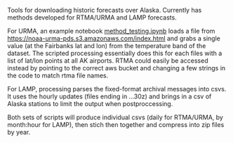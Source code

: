 Tools for downloading historic forecasts over Alaska. Currently has methods developed for RTMA/URMA and LAMP forecasts.

For URMA, an example notebook [method_testing.ipynb](method_testing.ipynb) loads a file from https://noaa-urma-pds.s3.amazonaws.com/index.html and grabs a single value (at the Fairbanks lat and lon) from the temperature band of the dataset. The scripted processing essentially does this for each files with a list of lat/lon points at all AK airports. RTMA could easily be accessed instead by pointing to the correct aws bucket and changing a few strings in the code to match rtma file names.

For LAMP, processing parses the fixed-format archival messages into csvs. It uses the hourly updates (files ending in ...30z) and brings in a csv of Alaska stations to limit the output when postproccessing.

Both sets of scripts will produce individual csvs (daily for RTMA/URMA, by month:hour for LAMP), then stich then together and compress into zip files by year.
